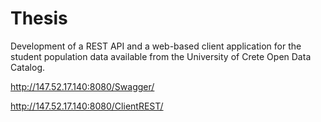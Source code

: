 # Thesis
Development of a REST API and a web-based client application for the student population data available from the University of Crete Open Data Catalog.

http://147.52.17.140:8080/Swagger/

http://147.52.17.140:8080/ClientREST/
